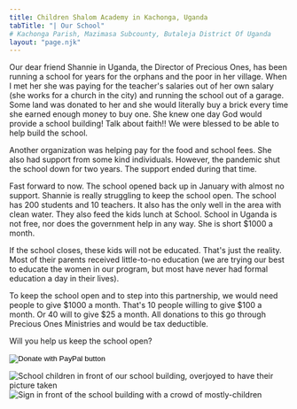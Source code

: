 ```yaml
---
title: Children Shalom Academy in Kachonga, Uganda
tabTitle: "| Our School"
# Kachonga Parish, Mazimasa Subcounty, Butaleja District Of Uganda
layout: "page.njk"
---
```


<div class="container-popout-image bg-school-5"></div>

Our dear friend Shannie in Uganda, the Director of Precious Ones, has been running a school for years for the orphans and the poor in her village. When I met her she was paying for the teacher's salaries out of her own salary (she works for a church in the city) and running the school out of a garage. Some land was donated to her and she would literally buy a brick every time she earned enough money to buy one. She knew one day God would provide a school building! Talk about faith!! We were blessed to be able to help build the school.

Another organization was helping pay for the food and school fees. She also had support from some kind individuals. However, the pandemic shut the school down for two years. The support ended during that time.

Fast forward to now. The school opened back up in January with almost no support. Shannie is really struggling to keep the school open. The school has 200 students and 10 teachers. It also has the only well in the area with clean water. They also feed the kids lunch at School. School in Uganda is not free, nor does the government help in any way. She is short $1000 a month.

If the school closes, these kids will not be educated. That's just the reality. Most of their parents received little-to-no education (we are trying our best to educate the women in our program, but most have never had formal education a day in their lives).

To keep the school open and to step into this partnership, we would need people to give $1000 a month. That's 10 people willing to give $100 a month. Or 40 will to give $25 a month. All donations to this go through Precious Ones Ministries and would be tax deductible.

Will you help us keep the school open?

<form action="https://www.paypal.com/cgi-bin/webscr" method="post" target="_top" class="text-center">
    <input type="hidden" name="cmd" value="_s-xclick" />
    <input type="hidden" name="hosted_button_id" value="CHDH3PCYV4NV8" />
    <input
        type="image"
        src="https://www.paypalobjects.com/en_US/i/btn/btn_donateCC_LG.gif"
        border="0"
        name="submit"
        title="PayPal - The safer, easier way to pay online!"
        alt="Donate with PayPal button"
    />
    <img alt="" border="0" src="https://www.paypal.com/en_US/i/scr/pixel.gif" width="1" height="1" />
</form>

<div class="container py-4">
  <div class="row">
    <div class="col">
     <img src="/images/school-3.jpg" class="img-fluid rounded" alt="School children in front of our school building, overjoyed to have their picture taken">
    </div>
    <div class="col">
      <img src="/images/school-4.jpg" class="img-fluid rounded" alt="Sign in front of the school building with a crowd of mostly-children">
    </div>
  </div>
</div>

<style>
.bg-school-5 {
  background-image: url("/images/school-5.jpg");
}
</style>
